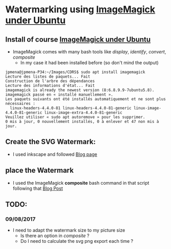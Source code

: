 # Watermarking using [ImageMagick under Ubuntu](https://doc.ubuntu-fr.org/imagemagick)

## Install of course [ImageMagick under Ubuntu](https://doc.ubuntu-fr.org/imagemagick)

* ImageMagick comes with many bash tools like _display_, _identify_, _convert_, _composite_
  * In my case it had been installed before (so don't mind the output) 

```
jpmena@jpmena-P34:~/Images/CDRS$ sudo apt install imagemagick
Lecture des listes de paquets... Fait
Construction de l'arbre des dépendances       
Lecture des informations d'état... Fait
imagemagick is already the newest version (8:6.8.9.9-7ubuntu5.8).
imagemagick passé en « installé manuellement ».
Les paquets suivants ont été installés automatiquement et ne sont plus nécessaires :
  linux-headers-4.4.0-81 linux-headers-4.4.0-81-generic linux-image-4.4.0-81-generic linux-image-extra-4.4.0-81-generic
Veuillez utiliser « sudo apt autoremove » pour les supprimer.
0 mis à jour, 0 nouvellement installés, 0 à enlever et 47 non mis à jour.
```

## Create the SVG Watermark:

* I used inkscape and followed [Blog page](https://www.pdfannotator.com/en/howto/create_complex_stamps_with_inkscape)

## place the Watermark 
 * I used the ImageMagick __composite__ bash command in that script following that [Blog Post](http://www.the-art-of-web.com/system/imagemagick-watermark/)


## TODO:

### 09/08/2017

* I need to adapt the watermark size to my picture size
  * Is there an option in _composite_ ?
  * Do I need to calculate the svg png export each time ?